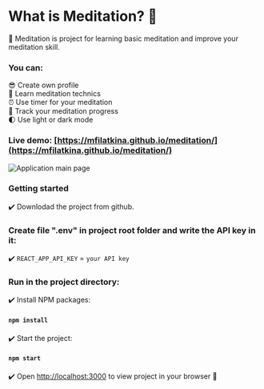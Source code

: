 # What is Meditation? :information_desk_person:

:herb: Meditation is project for learning basic meditation and improve your meditation skill.

### You can:

:sunglasses: Create own profile \
:rainbow: Learn meditation technics \
:alarm_clock: Use timer for your meditation \
:rocket: Track your meditation progress \
:first_quarter_moon: Use light or dark mode

### Live demo: [https://mfilatkina.github.io/meditation/](https://mfilatkina.github.io/meditation/)

![Application main page](https://raw.githubusercontent.com/mfilatkina/meditation/main/screenshots/main_page.png)

### Getting started

:heavy_check_mark: Downlodad the project from github.

### Create file ".env" in project root folder and write the API key in it:

:heavy_check_mark: `REACT_APP_API_KEY` = `your API key`

### Run in the project directory:

:heavy_check_mark: Install NPM packages:

#### `npm install`

:heavy_check_mark: Start the project:

#### `npm start`

:heavy_check_mark: Open [http://localhost:3000](http://localhost:3000) to view project in your browser :tada:

